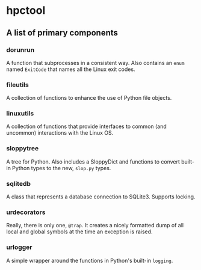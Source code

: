 # hpctool

## A list of primary components

### dorunrun
A function that subprocesses in a consistent way. Also contains an `enum` named `ExitCode` that names all the Linux exit codes.

### fileutils
A collection of functions to enhance the use of Python file objects.

### linuxutils
A collection of functions that provide interfaces to common (and uncommon) interactions with the Linux OS.

### sloppytree
A tree for Python. Also includes a SloppyDict and functions to convert built-in Python types to the new, `slop.py` types.

### sqlitedb
A class that represents a database connection to SQLite3. Supports locking.

### urdecorators
Really, there is only one, `@trap`. It creates a nicely formatted dump of all local and global symbols at the time an exception is raised.

### urlogger
A simple wrapper around the functions in Python's built-in `logging`.


